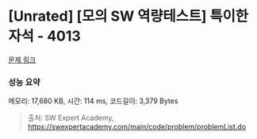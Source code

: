 # [Unrated] [모의 SW 역량테스트] 특이한 자석 - 4013 

[문제 링크](https://swexpertacademy.com/main/code/problem/problemDetail.do?contestProbId=AWIeV9sKkcoDFAVH) 

### 성능 요약

메모리: 17,680 KB, 시간: 114 ms, 코드길이: 3,379 Bytes



> 출처: SW Expert Academy, https://swexpertacademy.com/main/code/problem/problemList.do